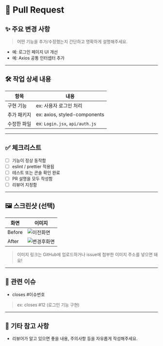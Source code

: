 # 📌 Pull Request

## ✨ 주요 변경 사항
> 어떤 기능을 추가/수정했는지 간단하고 명확하게 설명해주세요.

- 예: 로그인 페이지 UI 개선
- 예: Axios 공통 인터셉터 추가

---

## 🛠 작업 상세 내용
| 항목 | 내용 |
|------|------|
| 구현 기능 | ex: 사용자 로그인 처리 |
| 추가 패키지 | ex: axios, styled-components |
| 수정한 파일 | ex: `Login.jsx`, `api/auth.js` |

---

## ✅ 체크리스트
- [ ] 기능이 정상 동작함
- [ ] eslint / prettier 적용됨
- [ ] 테스트 또는 콘솔 확인 완료
- [ ] PR 설명을 모두 작성함
- [ ] 리뷰어 지정함

---

## 🖼️ 스크린샷 (선택)

| 화면 | 이미지 |
|------|--------|
| Before | ![이전화면](https://via.placeholder.com/300x150?text=Before) |
| After  | ![변경후화면](https://via.placeholder.com/300x150?text=After) |

> 이미지 링크는 GitHub에 업로드하거나 issue에 첨부한 이미지 주소를 넣으면 돼요!

---

## 🔗 관련 이슈
- closes #이슈번호  
> ex: closes #12 (로그인 기능 구현)

---

## 💬 기타 참고 사항
- 리뷰어가 알고 있으면 좋을 내용, 주의사항 등을 자유롭게 작성해주세요.
